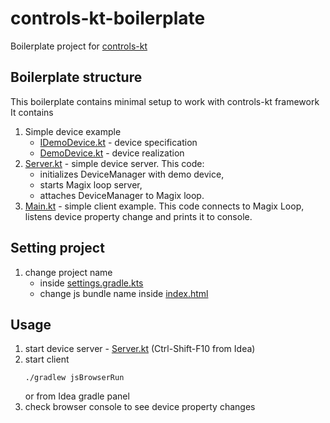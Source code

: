 # controls-kt-boilerplate
Boilerplate project for [controls-kt](https://git.sciprog.center/kscience/controls-kt)

## Boilerplate structure
This boilerplate contains minimal setup to work with controls-kt framework
It contains
1. Simple device example
   - [IDemoDevice.kt](src/commonMain/kotlin/devices/IDemoDevice.kt) - device specification
   - [DemoDevice.kt](src/jvmMain/kotlin/devices/DemoDevice.kt) - device realization
2. [Server.kt](src/jvmMain/kotlin/Server.kt) - simple device server. This code:
   - initializes DeviceManager with demo device,
   - starts Magix loop server,
   - attaches DeviceManager to Magix loop.
3. [Main.kt](src/jsMain/kotlin/Main.kt) - simple client example. This code connects 
   to Magix Loop, listens device property change and prints it to console.  

## Setting project
1. change project name
    - inside [settings.gradle.kts](settings.gradle.kts)
    - change js bundle name inside [index.html](src/jsMain/resources/index.html)

## Usage
1. start device server - [Server.kt](src/jvmMain/kotlin/Server.kt) (Ctrl-Shift-F10 from Idea)
2. start client
   ```shell
   ./gradlew jsBrowserRun
   ```
   or from Idea gradle panel
3. check browser console to see device property changes
